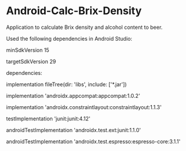# Android-Calc-Brix-Density
Application to calculate Brix density and alcohol content to beer.

Used the following dependencies in Android Studio:
<p>minSdkVersion 15</p>
<p>targetSdkVersion 29</p>

<p>dependencies:</p>
<p>implementation fileTree(dir: 'libs', include: ['*.jar']) </p>
<p>implementation 'androidx.appcompat:appcompat:1.0.2'</p>
<p>implementation 'androidx.constraintlayout:constraintlayout:1.1.3'</p>
<p>testImplementation 'junit:junit:4.12'</p>
<p>androidTestImplementation 'androidx.test.ext:junit:1.1.0'</p>
<p>androidTestImplementation 'androidx.test.espresso:espresso-core:3.1.1'</p>



